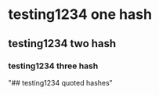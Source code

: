 # testing1234 one hash
## testing1234 two hash
### testing1234 three hash
"## testing1234 quoted hashes"
